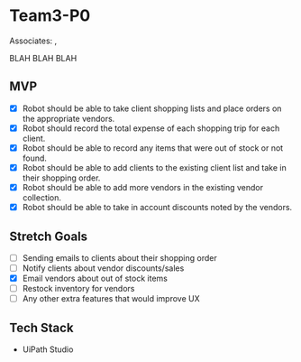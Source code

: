# Team3-P0
Associates: ,

BLAH BLAH BLAH

## MVP
- [x] Robot should be able to take client shopping lists and place orders on the appropriate vendors.
- [x] Robot should record the total expense of each shopping trip for each client.
- [x] Robot should be able to record any items that were out of stock or not found.
- [x] Robot should be able to add clients to the existing client list and take in their shopping order.
- [x] Robot should be able to add more vendors in the existing vendor collection.
- [x] Robot should be able to take in account discounts noted by the vendors.

## Stretch Goals
- [ ] Sending emails to clients about their shopping order
- [ ] Notify clients about vendor discounts/sales
- [x] Email vendors about out of stock items
- [ ] Restock inventory for vendors
- [ ] Any other extra features that would improve UX

## Tech Stack
- UiPath Studio